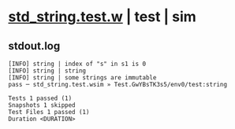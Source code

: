 # [std_string.test.w](../../../../../examples/tests/valid/std_string.test.w) | test | sim

## stdout.log
```log
[INFO] string | index of "s" in s1 is 0
[INFO] string | string
[INFO] string | some strings are immutable
pass ─ std_string.test.wsim » Test.GwYBsTK3s5/env0/test:string

Tests 1 passed (1)
Snapshots 1 skipped
Test Files 1 passed (1)
Duration <DURATION>
```

